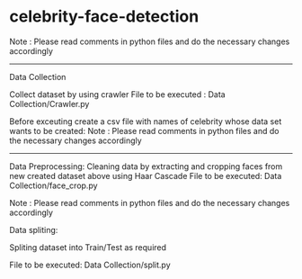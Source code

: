 # celebrity-face-detection
Note : Please read comments in python files and do the necessary changes accordingly

--------------------------------------------------------------------------------------------------------
Data Collection

Collect dataset by using crawler 
File to be executed : Data Collection/Crawler.py

Before exceuting create a csv file with names of celebrity whose data set wants to be created:
Note : Please read comments in python files and do the necessary changes accordingly

--------------------------------------------------------------------------------------------------------
Data Preprocessing:
Cleaning data by extracting and cropping faces from new created dataset above using Haar Cascade
File to be executed: Data Collection/face_crop.py

Note : Please read comments in python files and do the necessary changes accordingly

Data spliting:

Spliting dataset into Train/Test as required

File to be executed: Data Collection/split.py
